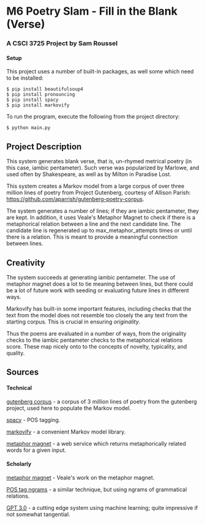 # M6 Poetry Slam - Fill in the Blank (Verse)

### A CSCI 3725 Project by Sam Roussel

#### Setup

This project uses a number of built-in packages, as well some which need to be installed:

    $ pip install beautifulsoup4
    $ pip install pronouncing
    $ pip install spacy
    $ pip install markovify

To run the program, execute the following from the project directory:

    $ python main.py
    
 ## Project Description
 This system generates blank verse, that is, un-rhymed metrical poetry (in this case, iambic pentameter). Such verse was
 popularized by Marlowe, and used often by Shakespeare, as well as by Milton in Paradise Lost. 
 
 This system creates a Markov model from a large corpus of over three million lines of poetry from
 Project Gutenberg, courtesy of Allison Parish: https://github.com/aparrish/gutenberg-poetry-corpus.
 
The system generates a number of lines; if they are iambic pentameter, they are kept. In addition, it uses
Veale's Metaphor Magnet to check if there is a metaphorical relation between a line and the next candidate line.
The candidate line is regenerated up to max_metaphor_attempts times or until there is a relation. This is meant to
provide a meaningful connection between lines.


 ## Creativity
 The system succeeds at generating iambic pentameter. The use of metaphor magnet does a lot to tie meaning between lines, but 
 there could be a lot of future work with seeding or evaluating future lines in different ways. 
 
 Markovify has built-in some important features, including checks that the text from the model does not resemble too closely the
 any text from the starting corpus. This is crucial in ensuring _originality_.
 
 Thus the poems are evaluated in a number of ways, from the originality checks to the iambic pentameter checks to the metaphorical
 relations score. These map nicely onto to the concepts of novelty, typicality, and quality. 

 ## Sources
 
 #### Technical
 [gutenberg corpus](https://github.com/aparrish/gutenberg-poetry-corpus)
    - a corpus of 3 million lines of poetry from the gutenberg project, used here to populate the Markov model.
    
 [spacy](https://spacy.io/) - POS tagging.
 
 [markovify](https://github.com/jsvine/markovify) - a convenient Markov model library.
 
 [metaphor magnet](http://bonnat.ucd.ie/metaphor-magnet-acl) - a web service which returns metaphorically related words for a given input.
 
 #### Scholarly
 
 [metaphor magnet](http://haddock.ucd.ie/Papers/ACL%20Veale%20and%20Li%202012.pdf) - Veale's work on the metaphor magnet.
 
 [POS tag ngrams](https://www.aclweb.org/anthology/W13-2121.pdf) - a similar technique, but using ngrams of grammatical relations. 
 
 [GPT 3.0](https://arxiv.org/pdf/2005.14165.pdf) - a cutting edge system using machine learning; quite impressive if not somewhat tangential.
 
